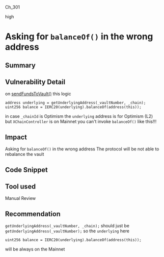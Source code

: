 Ch_301

high

# Asking for `balanceOf()` in the wrong address

## Summary

## Vulnerability Detail
on [sendFundsToVault()](https://github.com/sherlock-audit/2023-01-derby/blob/main/derby-yield-optimiser/contracts/XChainController.sol#L409-L441) this logic
```solidity
address underlying = getUnderlyingAddress(_vaultNumber, _chain);
uint256 balance = IERC20(underlying).balanceOf(address(this));
```
in case `_chainId` is Optimism 
the `underlying` address is for  Optimism (L2) 
but  `XChainController` is on Mainnet
you can't invoke `balanceOf()` like this!!!

## Impact
Asking for `balanceOf()` in the wrong address
The protocol will be not able to rebalance the vault

## Code Snippet

## Tool used

Manual Review

## Recommendation
`getUnderlyingAddress(_vaultNumber, _chain);` should just be `getUnderlyingAddress(_vaultNumber);`
so the `underlying` here
```solidity
uint256 balance = IERC20(underlying).balanceOf(address(this));
```
will be always on the Mainnet